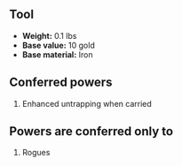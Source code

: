 ## Tool
- **Weight:** 0.1 lbs
- **Base value:** 10 gold
- **Base material:** Iron
## Conferred powers
1. Enhanced untrapping when carried
## Powers are conferred only to
1. Rogues
